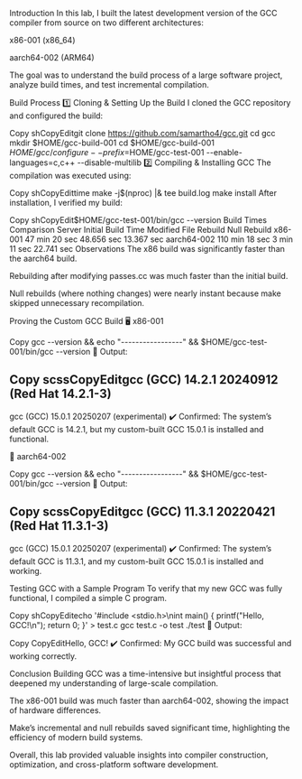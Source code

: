 Introduction
In this lab, I built the latest development version of the GCC compiler from source on two different architectures:

x86-001 (x86_64)

aarch64-002 (ARM64)

The goal was to understand the build process of a large software project, analyze build times, and test incremental compilation.

Build Process
1️⃣ Cloning & Setting Up the Build
I cloned the GCC repository and configured the build:


Copy
shCopyEditgit clone https://github.com/samartho4/gcc.git
cd gcc
mkdir $HOME/gcc-build-001
cd $HOME/gcc-build-001
$HOME/gcc/configure --prefix=$HOME/gcc-test-001 --enable-languages=c,c++ --disable-multilib
2️⃣ Compiling & Installing GCC
The compilation was executed using:


Copy
shCopyEdittime make -j$(nproc) |& tee build.log
make install
After installation, I verified my build:


Copy
shCopyEdit$HOME/gcc-test-001/bin/gcc --version
Build Times Comparison
Server	Initial Build Time	Modified File Rebuild	Null Rebuild
x86-001	47 min 20 sec	48.656 sec	13.367 sec
aarch64-002	110 min 18 sec	3 min 11 sec	22.741 sec
Observations
The x86 build was significantly faster than the aarch64 build.

Rebuilding after modifying passes.cc was much faster than the initial build.

Null rebuilds (where nothing changes) were nearly instant because make skipped unnecessary recompilation.

Proving the Custom GCC Build
🖥️ x86-001

Copy
gcc --version && echo "-----------------" && $HOME/gcc-test-001/bin/gcc --version
📌 Output:


Copy
scssCopyEditgcc (GCC) 14.2.1 20240912 (Red Hat 14.2.1-3)
-----------------
gcc (GCC) 15.0.1 20250207 (experimental)
✔️ Confirmed: The system’s default GCC is 14.2.1, but my custom-built GCC 15.0.1 is installed and functional.

📱 aarch64-002

Copy
gcc --version && echo "-----------------" && $HOME/gcc-test-001/bin/gcc --version
📌 Output:


Copy
scssCopyEditgcc (GCC) 11.3.1 20220421 (Red Hat 11.3.1-3)
-----------------
gcc (GCC) 15.0.1 20250207 (experimental)
✔️ Confirmed: The system’s default GCC is 11.3.1, and my custom-built GCC 15.0.1 is installed and working.

Testing GCC with a Sample Program
To verify that my new GCC was fully functional, I compiled a simple C program.


Copy
shCopyEditecho '#include <stdio.h>\nint main() { printf("Hello, GCC!\\n"); return 0; }' > test.c
gcc test.c -o test
./test
📌 Output:


Copy
CopyEditHello, GCC!
✔️ Confirmed: My GCC build was successful and working correctly.

Conclusion
Building GCC was a time-intensive but insightful process that deepened my understanding of large-scale compilation.

The x86-001 build was much faster than aarch64-002, showing the impact of hardware differences.

Make’s incremental and null rebuilds saved significant time, highlighting the efficiency of modern build systems.

Overall, this lab provided valuable insights into compiler construction, optimization, and cross-platform software development.
